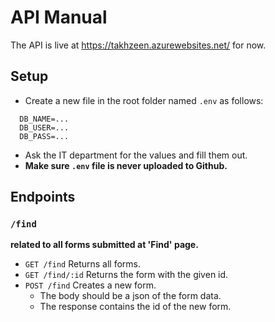 # API Manual

The API is live at https://takhzeen.azurewebsites.net/ for now.

## Setup

- Create a new file in the root folder named `.env` as follows:

```
  DB_NAME=...
  DB_USER=...
  DB_PASS=...
  ```

- Ask the IT department for the values and fill them out.
- **Make sure `.env` file is never uploaded to Github.**

## Endpoints

### `/find`

**related to all forms submitted at 'Find' page.**

- `GET /find` Returns all forms.
- `GET /find/:id` Returns the form with the given id.
- `POST /find` Creates a new form.
    - The body should be a json of the form data.
    - The response contains the id of the new form.
